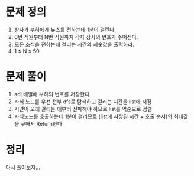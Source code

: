 # 문제 정의

1. 상사가 부하에게 뉴스를 전하는데 1분이 걸린다.
2. 0번 직원부터 N번 직원까지 각자 상사의 번호가 주어진다.
3. 모든 소식을 전하는데 걸리는 시간의 최솟값을 출력하라.
4. 1 ≤ N ≤ 50

# 문제 풀이

1. adj 배열에 부하의 번호를 저장한다.
2. 자식 노드를 우선 전부 dfs로 탐색하고 걸리는 시간을 list에 저장
3. 시간이 오래 걸리는 애부터 전파해야 하므로 list를 역순으로 정렬
4. 자식노드를 호출하는데 1분이 걸리므로 (list에 저장된 시간 + 호출 순서)의 최대값을 구해서 Return한다

# 정리

다시 풀어보자...